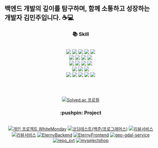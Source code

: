 ## 백엔드 개발의 깊이를 탐구하며, 함께 소통하고 성장하는 개발자 김민주입니다. ☕💻

<!--
<p align='center'>
    <img src="https://capsule-render.vercel.app/api?type=waving&height=200&text=KMJ&nbsp;github&nbsp;&nbsp;&fontAlign=80&fontAlignY=40&color=gradient"/>
</p>-->
  
<div align="center">
  <h3>📚 Skill </h3>
  <br>
  
  <img src="https://img.shields.io/badge/HTML5-E34F26?style=for-the-badge&logo=html5&logoColor=white" />
  <img src="https://img.shields.io/badge/CSS3-1572B6?style=for-the-badge&logo=css3&logoColor=white" />
  <img src="https://img.shields.io/badge/JavaScript-F7DF1E?style=for-the-badge&logo=javascript&logoColor=black" />
  <img src="https://img.shields.io/badge/jQuery-0769AD?style=for-the-badge&logo=jquery&logoColor=white" />
    <img src="https://img.shields.io/badge/Bootstrap-7952B3?style=for-the-badge&logo=bootstrap&logoColor=white" />

<br>
  <img src="https://img.shields.io/badge/Java-007396?style=for-the-badge&logo=java&logoColor=white" />
  <img src="https://img.shields.io/badge/Python-3776AB?style=for-the-badge&logo=python&logoColor=white" />
  <img src="https://img.shields.io/badge/C-00599C?style=for-the-badge&logo=c&logoColor=white" />
  <img src="https://img.shields.io/badge/C%2B%2B-00599C?style=for-the-badge&logo=c%2B%2B&logoColor=white" />
  <br>
  <img src="https://img.shields.io/badge/SpringBoot-6DB33F?style=for-the-badge&logo=springboot&logoColor=white" />
    <img src="https://img.shields.io/badge/-springCloud-6DB33F?style=for-the-badge&logo=spring&logoColor=white" />

  <img src="https://img.shields.io/badge/SpringSecurity-6DB33F?style=for-the-badge&logo=springsecurity&logoColor=white" />
  <img src="https://img.shields.io/badge/JPA-59666C?style=for-the-badge&logo=hibernate&logoColor=white" />
<br>
  <img src="https://img.shields.io/badge/Redis-DC382D?style=for-the-badge&logo=redis&logoColor=white" />
  <img src="https://img.shields.io/badge/MySQL-4479A1?style=for-the-badge&logo=mysql&logoColor=white" />
  <img src="https://img.shields.io/badge/MariaDB-003545?style=for-the-badge&logo=mariadb&logoColor=white" />
<br>
  <img src="https://img.shields.io/badge/Docker-2496ED?style=for-the-badge&logo=docker&logoColor=white" />
  <img src="https://img.shields.io/badge/Postman-FF6C37?style=for-the-badge&logo=postman&logoColor=white" />
    <img src="https://img.shields.io/badge/-k6-333333?style=for-the-badge&logo=k6&logoColor=white" />
 <img src="https://img.shields.io/badge/Git-F05032?style=for-the-badge&logo=git&logoColor=white" />
  <img src="https://img.shields.io/badge/GitHub-181717?style=for-the-badge&logo=github&logoColor=white" />
 
  <br><br>

[![Solved.ac
프로필](http://mazassumnida.wtf/api/v2/generate_badge?boj=nubrox)](https://solved.ac/nubrox)


</div>
<div align="center">
    <h3> :pushpin: Project</h3> 
    <br>
<a href="https://github.com/rorrxr/WhiteMonday"><img src="https://github-readme-stats.vercel.app/api/pin/?username=rorrxr&repo=WhiteMonday&theme=react&hide_border=true&show_icons=false" alt="개인 프로젝트 WhiteMonday" /></a>
    <a href="https://github.com/rorrxr/codingTest"><img src="https://github-readme-stats.vercel.app/api/pin/?username=rorrxr&repo=codingTest&theme=react&hide_border=true&show_icons=false" alt="코딩테스트(백준/프로그래머스)" /></a>
<a href="https://github.com/rorrxr/ReviewProject"><img src="https://github-readme-stats.vercel.app/api/pin/?username=rorrxr&repo=ReviewProject&theme=react&hide_border=true&show_icons=false" alt="리뷰서비스" /></a>
<a href="https://github.com/rorrxr/RestockNotificationProject"><img src="https://github-readme-stats.vercel.app/api/pin/?username=rorrxr&repo=RestockNotificationProject&theme=react&hide_border=true&show_icons=false" alt="리뷰서비스" /></a>
<a href="https://github.com/rorrxr/EternyBackend"><img src="https://github-readme-stats.vercel.app/api/pin/?username=rorrxr&repo=EternyBackend&theme=react&hide_border=true&show_icons=false" alt="EternyBackend" /></a>
    <a href="https://github.com/rorrxr/EternyFrontend"><img src="https://github-readme-stats.vercel.app/api/pin/?username=rorrxr&repo=EternyFrontend&theme=react&hide_border=true&show_icons=false" alt="EternyFrontend" /></a>
<a href="https://github.com/rorrxr/geo-gdal-service"><img src="https://github-readme-stats.vercel.app/api/pin/?username=rorrxr&repo=geo-gdal-service&theme=react&hide_border=true&show_icons=false" alt="geo-gdal-service" /></a>
<a href="https://github.com/rorrxr/repo_svt"><img src="https://github-readme-stats.vercel.app/api/pin/?username=rorrxr&repo=repo_svt&theme=react&hide_border=true&show_icons=false" alt="repo_svt" /></a>
    <a href="https://github.com/rorrxr/myselectshop"><img src="https://github-readme-stats.vercel.app/api/pin/?username=rorrxr&repo=myselectshop&theme=react&hide_border=true&show_icons=false" alt="myselectshop" /></a>


</div>
<!-- <br><br>
 <p align='center'>
    <img src="https://hits.seeyoufarm.com/api/count/incr/badge.svg?url=https%3A%2F%2Fgithub.com%2Fgjbae1212%2Frorrxr&count_bg=%2379C83D&title_bg=%23555555&icon=&icon_color=%23E7E7E7&title=visitor&edge_flat=false"/>
</p> -->

